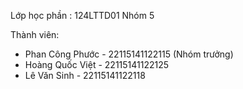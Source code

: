 Lớp học phần : 124LTTD01
Nhóm 5

Thành viên:

- Phan Công Phước - 22115141122115 (Nhóm trưởng)
- Hoàng Quốc Việt - 22115141122125
- Lê Văn Sinh - 22115141122118
